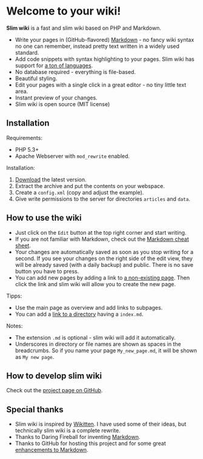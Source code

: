 Welcome to your wiki!
=====================

**Slim wiki** is a fast and slim wiki based on PHP and Markdown.

- Write your pages in (GitHub-flavored) [Markdown](cheat_sheets/Markdown_cheat_sheet) - no fancy wiki syntax no one can remember, instead pretty text written in a widely used standard.
- Add code snippets with syntax highlighting to your pages. Slim wiki has support for [a ton of languages](http://prismjs.com/#languages-list).
- No database required - everything is file-based.
- Beautiful styling.
- Edit your pages with a single click in a great editor - no tiny little text area.
- Instant preview of your changes.
- Slim wiki is open source (MIT license)



Installation
------------

Requirements:

- PHP 5.3+
- Apache Webserver with `mod_rewrite` enabled.

Installation:

1. [Download](https://github.com/til-schneider/slim-wiki/releases/latest) the latest version.
2. Extract the archive and put the contents on your webspace.
3. Create a `config.xml` (copy and adjust the example).
4. Give write permissions to the server for directories `articles` and `data`.



How to use the wiki
-------------------

- Just click on the `Edit` button at the top right corner and start writing.
- If you are not familiar with Markdown, check out the [Markdown cheat sheet](cheat_sheets/Markdown_cheat_sheet).
- Your changes are automatically saved as soon as you stop writing for a second. If you see your changes on the right side of the edit view, they will be already saved (with a daily backup) and public. There is no save button you have to press.
- You can add new pages by adding a link to [a non-existing page](this_is_a_new_page). Then click the link and slim wiki will allow you to create the new page.

Tipps:

- Use the main page as overview and add links to subpages.
- You can add a [link to a directory](cheat_sheets) having a `index.md`.

Notes:

- The extension `.md` is optional - slim wiki will add it automatically.
- Underscores in directory or file names are shown as spaces in the breadcrumbs. So if you name your page `My_new_page.md`, it will be shown as `My new page`.



How to develop slim wiki
------------------------

Check out the [project page on GitHub](https://github.com/til-schneider/slim-wiki).



Special thanks
--------------

- Slim wiki is inspired by [Wikitten](https://github.com/victorstanciu/Wikitten). I have used some of their ideas, but technically slim wiki is a complete rewrite.
- Thanks to Daring Fireball for inventing [Markdown](https://daringfireball.net/projects/markdown/syntax).
- Thanks to GitHub for hosting this project and for some great [enhancements to Markdown](https://help.github.com/articles/github-flavored-markdown).

